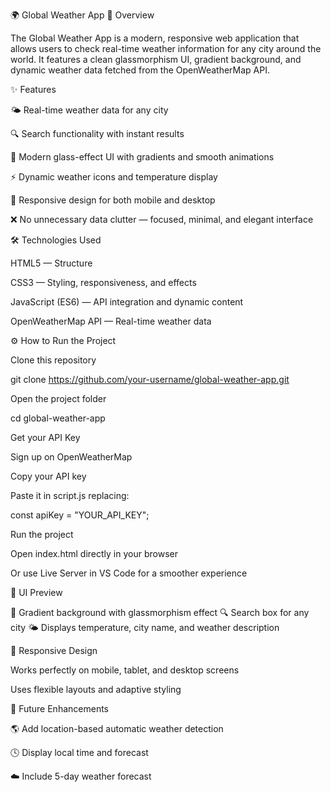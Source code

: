 🌍 Global Weather App
🧭 Overview

The Global Weather App is a modern, responsive web application that allows users to check real-time weather information for any city around the world.
It features a clean glassmorphism UI, gradient background, and dynamic weather data fetched from the OpenWeatherMap API.

✨ Features

🌤️ Real-time weather data for any city

🔍 Search functionality with instant results

💎 Modern glass-effect UI with gradients and smooth animations

⚡ Dynamic weather icons and temperature display

📱 Responsive design for both mobile and desktop

❌ No unnecessary data clutter — focused, minimal, and elegant interface

🛠️ Technologies Used

HTML5 — Structure

CSS3 — Styling, responsiveness, and effects

JavaScript (ES6) — API integration and dynamic content

OpenWeatherMap API — Real-time weather data

⚙️ How to Run the Project

Clone this repository

  git clone https://github.com/your-username/global-weather-app.git


Open the project folder

  cd global-weather-app


Get your API Key

  Sign up on OpenWeatherMap

  Copy your API key

  Paste it in script.js replacing:

  const apiKey = "YOUR_API_KEY";


Run the project

  Open index.html directly in your browser

  Or use Live Server in VS Code for a smoother experience

📸 UI Preview

🌈 Gradient background with glassmorphism effect
🔍 Search box for any city
🌤️ Displays temperature, city name, and weather description

📱 Responsive Design

Works perfectly on mobile, tablet, and desktop screens

Uses flexible layouts and adaptive styling

🚀 Future Enhancements

🌎 Add location-based automatic weather detection

🕓 Display local time and forecast

☁️ Include 5-day weather forecast
